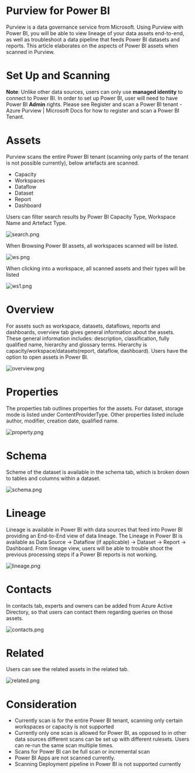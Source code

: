 # Purview for Power BI
Purview is a data governance service from Microsoft. Using Purview with Power BI, you will be able to view lineage of your data assets end-to-end, as well as troubleshoot a data pipeline that feeds Power BI datasets and reports. This article elaborates on the aspects of Power BI assets when scanned in Purview.

# Set Up and Scanning
**Note**: Unlike other data sources, users can only use **managed identity** to connect to Power BI. In order to set up Power BI, user will need to have Power BI **Admin** rights.
Please see Register and scan a Power BI tenant - Azure Purview | Microsoft Docs for how to register and scan a Power BI Tenant. 

# Assets
Purview scans the entire Power BI tenant (scanning only parts of the tenant is not possible currently),  below artefacts are scanned. 
* Capacity
* Workspaces
* Dataflow
* Dataset
* Report
* Dashboard

Users can filter search results by Power BI Capacity Type, Workspace Name and Artefact Type.
 
![search.png](images/search.png)

When Browsing Power BI assets, all workspaces scanned will be listed.

![ws.png](images/ws.png)
 
When clicking into a workspace, all scanned assets and their types will be listed

![ws1.png](images/ws1.png)
 
# Overview
For assets such as workspace, datasets, dataflows, reports and dashboards, overview tab gives general information about the assets. These general information includes: description, classification, fully qualified name, hierarchy and glossary terms. Hierarchy is capacity/workspace/datasets(report, dataflow, dashboard). Users have the option to open assets in Power BI.

![overview.png](images/overview.png)
 
# Properties
The properties tab outlines properties for the assets. For dataset, storage mode is listed under ContentProviderType. Other properties listed include author, modifier, creation date, qualified name. 

![property.png](images/property.png)
 
# Schema
Scheme of the dataset is available in the schema tab, which is broken down to tables and columns within a dataset.
 
![schema.png](images/schema.png)

# Lineage
Lineage is available in Power BI with data sources that feed into Power BI providing an End-to-End view of data lineage. The Lineage in Power BI is available as Data Source -> Dataflow (if applicable) -> Dataset -> Report -> Dashboard.
From lineage view, users will be able to trouble shoot the previous processing steps if a Power BI reports is not working. 

![lineage.png](images/lineage.png)
 
# Contacts
In contacts tab, experts and owners can be added from Azure Active Directory, so that users can contact them regarding queries on those assets.

![contacts.png](images/contacts.png)
 
# Related
Users can see the related assets in the related tab.

![related.png](images/related.png)
 
# Consideration
* Currently scan is for the entire Power BI tenant, scanning only certain workspaces or capacity is not supported
* Currently only one scan is allowed for Power BI, as opposed to in other data sources different scans can be set up with different rulesets. Users can re-run the same scan multiple times.
* Scans for Power BI can be full scan or incremental scan 
* Power BI Apps are not scanned currently.
* Scanning Deployment pipeline in Power BI is not supported currently
